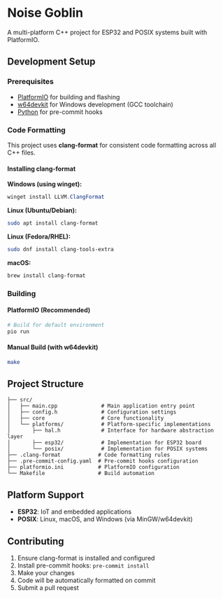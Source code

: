 # Noise Goblin

A multi-platform C++ project for ESP32 and POSIX systems built with PlatformIO.

## Development Setup

### Prerequisites

- [PlatformIO](https://platformio.org/) for building and flashing
- [w64devkit](https://github.com/skeeto/w64devkit) for Windows development (GCC
  toolchain)
- [Python](https://python.org/) for pre-commit hooks

### Code Formatting

This project uses **clang-format** for consistent code formatting across all C++
files.

#### Installing clang-format

**Windows (using winget):**
```powershell
winget install LLVM.ClangFormat
```

**Linux (Ubuntu/Debian):**
```bash
sudo apt install clang-format
```

**Linux (Fedora/RHEL):**
```bash
sudo dnf install clang-tools-extra
```

**macOS:**
```bash
brew install clang-format
```

### Building

#### PlatformIO (Recommended)

```bash
# Build for default environment
pio run
```

#### Manual Build (with w64devkit)

```bash
make
```

## Project Structure

```
├── src/
│   ├── main.cpp              # Main application entry point
│   ├── config.h              # Configuration settings
│   ├── core                  # Core functionality
│   └── platforms/            # Platform-specific implementations
│       ├── hal.h             # Interface for hardware abstraction layer
│       ├── esp32/            # Implementation for ESP32 board
│       └── posix/            # Implementation for POSIX systems
├── .clang-format            # Code formatting rules
├── .pre-commit-config.yaml  # Pre-commit hooks configuration
├── platformio.ini           # PlatformIO configuration
└── Makefile                 # Build automation
```

## Platform Support

- **ESP32**: IoT and embedded applications
- **POSIX**: Linux, macOS, and Windows (via MinGW/w64devkit)

## Contributing

1. Ensure clang-format is installed and configured
2. Install pre-commit hooks: `pre-commit install`
3. Make your changes
4. Code will be automatically formatted on commit
5. Submit a pull request
